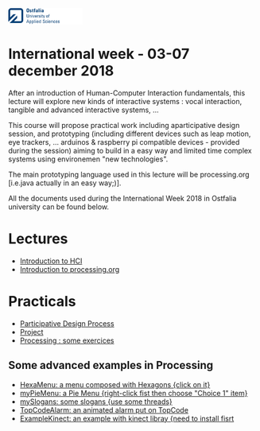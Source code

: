 <img src="https://github.com/truillet/international/blob/master/ostfalia/logo/ostfalia.png" width=150>
<h1>International week - 03-07 december 2018</h1>

After an introduction of Human-Computer Interaction fundamentals, this lecture will explore new kinds of interactive systems : vocal interaction, tangible and advanced interactive systems, ...

This course will propose practical work including aparticipative design session, and prototyping (including different devices such as leap motion, eye trackers, ... arduinos & raspberry pi compatible devices - provided during the session) aiming to build in a easy way and limited time complex systems using environemen "new technologies".

The main prototyping language used in this lecture will be processing.org [i.e.java actually in an easy way;)].

All the documents used during the International Week 2018 in Ostfalia university can be found below.

<h1>Lectures</h1>
<ul>
  <li><a href="https://github.com/truillet/international/blob/master/ostfalia/lectures/intro_HCI_1.3.pdf" target=_blank>Introduction to HCI</a></li>
  <li><a href="https://github.com/truillet/international/blob/master/ostfalia/lectures/C_processing.org_2.2.pdf" target=_blank>Introduction to processing.org</a></li>
</ul>

<h1>Practicals</h1>
<ul>
  <li><a href="https://github.com/truillet/international/blob/master/ostfalia/practicals/Interaction_Design_1.3.pdf" target=_blank>Participative Design Process</a></li>
  <li><a href="https://github.com/truillet/international/blob/master/ostfalia/practicals/Project_WF_2018.pdf" target=_blank">Project</a></li>
  <li><a href="https://github.com/truillet/international/blob/master/ostfalia/practicals/TP_processing.2.5_WF.pdf" target=_blank>Processing : some exercices</a></li>
</ul>
 
 <h2>Some advanced examples in Processing</h2>
 <ul>
  <li><a href="https://github.com/truillet/inter</a>national/blob/master/ostfalia/code/HexaMenu.zip" target=_blank>HexaMenu: a menu composed with Hexagons {click on it}</a></li>
  <li><a href="https://github.com/truillet/inter</a>national/blob/master/ostfalia/code/myPieMenu.zip" target=_blank>myPieMenu: a Pie Menu {right-click fist then choose "Choice 1" item}</a></li>  
  <li><a href="https://github.com/truillet/inter</a>national/blob/master/ostfalia/code/mySlogans.zip" target=_blank>mySlogans: some slogans {use some threads}</a></li>
  <li><a href="https://github.com/truillet/inter</a>national/blob/master/ostfalia/code/TopCodeAlarm.zip" target=_blank>TopCodeAlarm: an animated alarm put on TopCode</a></li>
  <li><a href="https://github.com/truillet/inter</a>national/blob/master/ostfalia/code/Example_kinect.zip" target=_blank>ExampleKinect: an example with kinect libray {need to install fisrt</a></li> 
 </ul>

